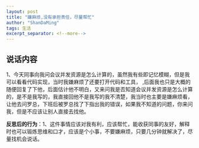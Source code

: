 ```yaml
---
layout: post
title: "嫌麻烦,没有承担责任，尽量帮忙"
author: "ShanDaMing"
tags: 生活
excerpt_separator: <!--more-->
---
```


## 说话内容
1、今天同事向我问会议并发资源是怎么计算的，虽然我有些即记忆模糊，但是我可以看看代码实现，当时我嫌麻烦了还要打开代码和工具，<!--more--> ,后面我也只是大概的随便回复了下他，后面估计他不明白，又来问我是否知道会议并发资源是怎么计算的，是不是我写的，我直接回他不是我写的我不清楚，我当时也主要是嫌麻烦看，让他去问罗总，下班后被罗总找了下指出我的错误，如果我不知道的问题，你来问我，但是不应该让别人直接去找他。

**反思后的行为**：1、这件事情应该对我有利，应该帮忙，能收获同事的友好，解释时也可以锻炼思维和口才，应该是个小事，不要嫌麻烦，只要几分钟就解决了，尽量找机会说话。
